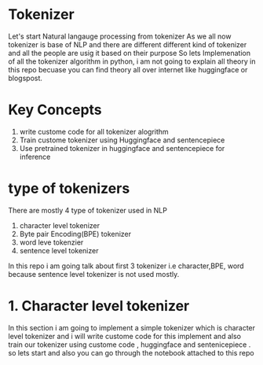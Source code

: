# Tokenizer
Let's start Natural langauge processing from tokenizer 
As we all now tokenizer is base of NLP and there are different different kind of tokenizer
and all the people are usig it based on their purpose 
So lets Implemenation of all the tokenizer algorithm in python, i am not going to explain all theory in this
repo becuase you can find theory all over internet like huggingface or blogspost.
# Key Concepts
  1. write custome code for all tokenizer alogrithm
  2. Train custome tokenizer using Huggingface and sentencepiece
  3. Use pretrained tokenizer in huggingface and sentencepiece for inference

# type of tokenizers
There are mostly 4 type of tokenizer used in NLP
  1. character level tokenizer
  2. Byte pair Encoding(BPE) tokenizer
  3. word leve tokenzier
  4. sentence level tokenizer

In this repo i am going talk about first 3 tokenizer i.e character,BPE, word because sentence level tokenizer is not used mostly.

# 1. Character level tokenizer 
In this section i am going to implement a simple tokenizer which is character level tokenizer and i will write custome code for this implement 
and also train our tokenizer using custome code , huggingface and sentenicepiece . so lets start and also you can go through the notebook attached to this repo

